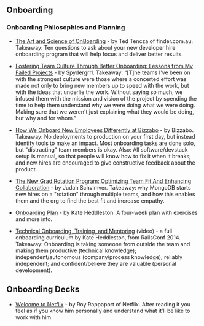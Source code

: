 ## Onboarding 

### Onboarding Philosophies and Planning

- [The Art and Science of OnBoarding](https://www.slideshare.net/darthted/on-boarding-cto-summit) - by Ted Tencza of finder.com.au. Takeaway: Ten questions to ask about your new developer hire onboarding program that will help focus and deliver better results.

- [Fostering Team Culture Through Better Onboarding: Lessons from My Failed Projects](http://www.spydergrrl.com/2017/11/fostering-team-culture-through-better.html) - by Spydergrrl. Takeaway: “[T]he teams I've been on with the strongest culture were those where a concerted effort was made not only to bring new members up to speed with the work, but with the ideas that underlie the work. Without saying so much, we infused them with the mission and vision of the project by spending the time to help them understand why we were doing what we were doing. Making sure that we weren't just explaining what they would be doing, but why and for whom.”

- [How We Onboard New Employees Differently at Bizzabo](http://geeks.bizzabo.com/post/128481928604/how-we-onboard-new-employees-differently-at) - by Bizzabo. Takeaway: No deployments to production on your first day, but instead identify tools to make an impact. Most onboarding tasks are done solo, but "distracting" team members is okay. Also: All software/devstack setup is manual, so that people will know how to fix it when it breaks; and new hires are encouraged to give constructive feedback about the product.

- [The New Grad Rotation Program: Optimizing Team Fit And Enhancing Collaboration](https://engineering.mongodb.com/post/the-new-grad-rotation-program-optimizing-team-fit-and-enhancing-collaboration/) - by Judah Schvimver. Takeaway: why MongoDB starts new hires on a "rotation" through multiple teams, and how this enables them and the org to find the best fit and increase empathy.

- [Onboarding Plan](https://github.com/heddle317/onboarding/blob/master/onboarding_plan.md) - by Kate Heddleston. A four-week plan with exercises and more info. 

- [Technical Onboarding, Training, and Mentoring](https://www.youtube.com/watch?v=Lpg4jRSH7EE) (video) - a full onboarding curriculum by Kate Heddleston, from RailsConf 2014. Takeaway: Onboarding is taking someone from outside the team and making them productive (technical knowledge); independent/autonomous (company/process knowledge); reliably independent; and confident/believe they are valuable (personal development). 

## Onboarding Decks


- [Welcome to Netflix](https://docs.google.com/presentation/d/1bQt-9ROFBxtQ9njEyq-HrbdDQDy2BwZ6rpU0yiiO--4/edit#slide=id.p) - by Roy Rappaport of Netflix. After reading it you feel as if you know him personally and understand what it’ll be like to work with him.
